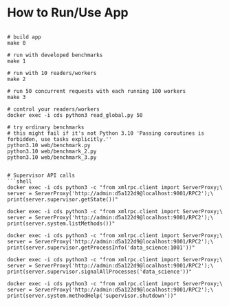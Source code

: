 # How to Run/Use App
```shell

# build app
make 0

# run with developed benchmarks
make 1

# run with 10 readers/workers
make 2

# run 50 concurrent requests with each running 100 workers
make 3

# control your readers/workers
docker exec -i cds python3 read_global.py 50

# try ordinary benchmarks
# this might fail if it's not Python 3.10 'Passing coroutines is forbidden, use tasks explicitly.''
python3.10 web/benchmark.py
python3.10 web/benchmark_2.py
python3.10 web/benchmark_3.py


# Supervisor API calls
```shell
docker exec -i cds python3 -c "from xmlrpc.client import ServerProxy;\
server = ServerProxy('http://admin:d5a122d9@localhost:9001/RPC2');\
print(server.supervisor.getState())"

docker exec -i cds python3 -c "from xmlrpc.client import ServerProxy;\
server = ServerProxy('http://admin:d5a122d9@localhost:9001/RPC2');\
print(server.system.listMethods())"

docker exec -i cds python3 -c "from xmlrpc.client import ServerProxy;\
server = ServerProxy('http://admin:d5a122d9@localhost:9001/RPC2');\
print(server.supervisor.getProcessInfo('data_science:1001'))"

docker exec -i cds python3 -c "from xmlrpc.client import ServerProxy;\
server = ServerProxy('http://admin:d5a122d9@localhost:9001/RPC2');\
print(server.supervisor.signalAllProcesses('data_science'))"

docker exec -i cds python3 -c "from xmlrpc.client import ServerProxy;\
server = ServerProxy('http://admin:d5a122d9@localhost:9001/RPC2');\
print(server.system.methodHelp('supervisor.shutdown'))"
```
